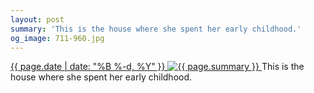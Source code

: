 ```yaml
---
layout: post
summary: 'This is the house where she spent her early childhood.'
og_image: 711-960.jpg
---
```


<p>
 <time>
  <a href="/711">
   {{ page.date | date: "%B %-d, %Y" }}
  </a>
 </time>
 <a href="/711">
  <img alt="{{ page.summary }}" sizes="(min-width: 700px) 50vw, calc(100vw - 2rem)" src="{{ site.assets_url }}/711-480.jpg" srcset="{{ site.assets_url }}/711-240.jpg 240w, {{ site.assets_url }}/711-480.jpg 480w, {{ site.assets_url }}/711-720.jpg 720w, {{ site.assets_url }}/711-960.jpg 960w"/>
 </a>
 <span>
  This is the house where she spent her early childhood.
 </span>
</p>
